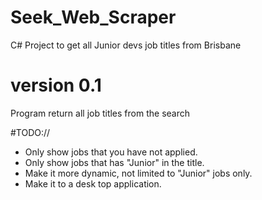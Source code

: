 # Seek_Web_Scraper

C# Project to get all Junior devs job titles from Brisbane

# version 0.1
Program return all job titles from the search




#TODO://
* Only show jobs that you have not applied.
* Only show jobs that has "Junior" in the title.
* Make it more dynamic, not limited to "Junior" jobs only.
* Make it to a desk top application.
